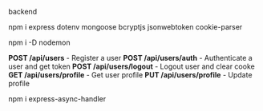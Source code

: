 backend

npm i express dotenv mongoose bcryptjs jsonwebtoken cookie-parser

npm i -D nodemon

**POST /api/users** - Register a user
**POST /api/users/auth** - Authenticate a user and get token
**POST /api/users/logout** - Logout user and clear cooke
**GET /api/users/profile** - Get user profile
**PUT /api/users/profile** - Update profile

npm i express-async-handler
